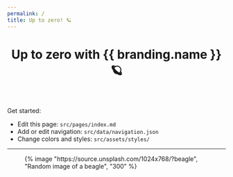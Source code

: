 ```yaml
---
permalink: /
title: Up to zero! 🪐
---
```


<header id="page-header">
  <h1>
    Up to zero with {{ branding.name }} 🪐
  </h1>
</header>

<p>Get started:</p>
<ul>
  <li>Edit this page: <code>src/pages/index.md</code></li>
  <li>Add or edit navigation: <code>src/data/navigation.json</code></li>
  <li>Change colors and styles: <code>src/assets/styles/</code></li>
</ul>

<hr>

<figure>
  {% image "https://source.unsplash.com/1024x768/?beagle", "Random image of a beagle", "300" %}
</figure>
